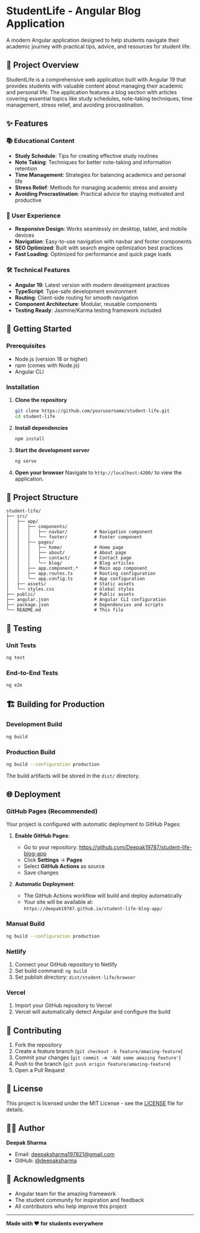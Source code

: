 # StudentLife - Angular Blog Application

A modern Angular application designed to help students navigate their academic journey with practical tips, advice, and resources for student life.

## 🎯 Project Overview

StudentLife is a comprehensive web application built with Angular 19 that provides students with valuable content about managing their academic and personal life. The application features a blog section with articles covering essential topics like study schedules, note-taking techniques, time management, stress relief, and avoiding procrastination.

## ✨ Features

### 📚 Educational Content
- **Study Schedule**: Tips for creating effective study routines
- **Note Taking**: Techniques for better note-taking and information retention
- **Time Management**: Strategies for balancing academics and personal life
- **Stress Relief**: Methods for managing academic stress and anxiety
- **Avoiding Procrastination**: Practical advice for staying motivated and productive

### 🎨 User Experience
- **Responsive Design**: Works seamlessly on desktop, tablet, and mobile devices
- **Navigation**: Easy-to-use navigation with navbar and footer components
- **SEO Optimized**: Built with search engine optimization best practices
- **Fast Loading**: Optimized for performance and quick page loads

### 🛠 Technical Features
- **Angular 19**: Latest version with modern development practices
- **TypeScript**: Type-safe development environment
- **Routing**: Client-side routing for smooth navigation
- **Component Architecture**: Modular, reusable components
- **Testing Ready**: Jasmine/Karma testing framework included

## 🚀 Getting Started

### Prerequisites
- Node.js (version 18 or higher)
- npm (comes with Node.js)
- Angular CLI

### Installation

1. **Clone the repository**
   ```bash
   git clone https://github.com/yourusername/student-life.git
   cd student-life
   ```

2. **Install dependencies**
   ```bash
   npm install
   ```

3. **Start the development server**
   ```bash
   ng serve
   ```

4. **Open your browser**
   Navigate to `http://localhost:4200/` to view the application.

## 📁 Project Structure

```
student-life/
├── src/
│   ├── app/
│   │   ├── components/
│   │   │   ├── navbar/          # Navigation component
│   │   │   └── footer/          # Footer component
│   │   ├── pages/
│   │   │   ├── home/            # Home page
│   │   │   ├── about/           # About page
│   │   │   ├── contact/         # Contact page
│   │   │   └── blog/            # Blog articles
│   │   ├── app.component.*      # Main app component
│   │   ├── app.routes.ts        # Routing configuration
│   │   └── app.config.ts        # App configuration
│   ├── assets/                  # Static assets
│   └── styles.css               # Global styles
├── public/                      # Public assets
├── angular.json                 # Angular CLI configuration
├── package.json                 # Dependencies and scripts
└── README.md                    # This file
```

## 🧪 Testing

### Unit Tests
```bash
ng test
```

### End-to-End Tests
```bash
ng e2e
```

## 🏗 Building for Production

### Development Build
```bash
ng build
```

### Production Build
```bash
ng build --configuration production
```

The build artifacts will be stored in the `dist/` directory.

## 🌐 Deployment

### GitHub Pages (Recommended)
Your project is configured with automatic deployment to GitHub Pages:

1. **Enable GitHub Pages**:
   - Go to your repository: https://github.com/Deepak19787/student-life-blog-app
   - Click **Settings** → **Pages**
   - Select **GitHub Actions** as source
   - Save changes

2. **Automatic Deployment**:
   - The GitHub Actions workflow will build and deploy automatically
   - Your site will be available at: `https://deepak19787.github.io/student-life-blog-app/`

### Manual Build
```bash
ng build --configuration production
```

### Netlify
1. Connect your GitHub repository to Netlify
2. Set build command: `ng build`
3. Set publish directory: `dist/student-life/browser`

### Vercel
1. Import your GitHub repository to Vercel
2. Vercel will automatically detect Angular and configure the build

## 🤝 Contributing

1. Fork the repository
2. Create a feature branch (`git checkout -b feature/amazing-feature`)
3. Commit your changes (`git commit -m 'Add some amazing feature'`)
4. Push to the branch (`git push origin feature/amazing-feature`)
5. Open a Pull Request

## 📝 License

This project is licensed under the MIT License - see the [LICENSE](LICENSE) file for details.

## 👨‍💻 Author

**Deepak Sharma**
- Email: deepaksharma197821@gmail.com
- GitHub: [@deepaksharma](https://github.com/deepaksharma)

## 🙏 Acknowledgments

- Angular team for the amazing framework
- The student community for inspiration and feedback
- All contributors who help improve this project

---

**Made with ❤️ for students everywhere**
